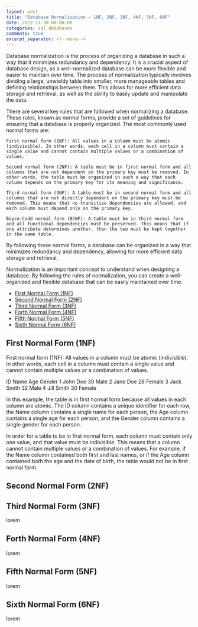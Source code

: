 ```yaml
---
layout: post
title: "Database Normalization - 1NF, 2NF, 3NF, 4NF, 5NF, 6NF"
date: 2022-11-30 00:00:00
categories: sql databases
comments: true
excerpt_separator: <!--more-->
---
```


Database normalization is the process of organizing a database in such a way that it minimizes redundancy and dependency. It is a crucial aspect of database design, as a well-normalized database can be more flexible and easier to maintain over time. The process of normalization typically involves dividing a large, unwieldy table into smaller, more manageable tables and defining relationships between them. This allows for more efficient data storage and retrieval, as well as the ability to easily update and manipulate the data.

There are several key rules that are followed when normalizing a database. These rules, known as normal forms, provide a set of guidelines for ensuring that a database is properly organized. <!--more--> The most commonly used normal forms are:

    First normal form (1NF): All values in a column must be atomic (indivisible). In other words, each cell in a column must contain a single value and cannot contain multiple values or a combination of values.

    Second normal form (2NF): A table must be in first normal form and all columns that are not dependent on the primary key must be removed. In other words, the table must be organized in such a way that each column depends on the primary key for its meaning and significance.

    Third normal form (3NF): A table must be in second normal form and all columns that are not directly dependent on the primary key must be removed. This means that no transitive dependencies are allowed, and each column must depend only on the primary key.

    Boyce-Codd normal form (BCNF): A table must be in third normal form and all functional dependencies must be preserved. This means that if one attribute determines another, then the two must be kept together in the same table.

By following these normal forms, a database can be organized in a way that minimizes redundancy and dependency, allowing for more efficient data storage and retrieval.

Normalization is an important concept to understand when designing a database. By following the rules of normalization, you can create a well-organized and flexible database that can be easily maintained over time.



- [First Normal Form (1NF)](#first-normal-form-1nf)
- [Second Normal Form (2NF)](#second-normal-form-2nf)
- [Third Normal Form (3NF)](#third-normal-form-3nf)
- [Forth Normal Form (4NF)](#forth-normal-form-4nf)
- [Fifth Normal Form (5NF)](#fifth-normal-form-5nf)
- [Sixth Normal Form (6NF)](#sixth-normal-form-6nf)

## First Normal Form (1NF)

First normal form (1NF): All values in a column must be atomic (indivisible). In other words, each cell in a column must contain a single value and cannot contain multiple values or a combination of values.

ID	Name	Age	Gender
1	John Doe	30	Male
2	Jane Doe	28	Female
3	Jack Smith	32	Male
4	Jill Smith	30	Female

In this example, the table is in first normal form because all values in each column are atomic. The ID column contains a unique identifier for each row, the Name column contains a single name for each person, the Age column contains a single age for each person, and the Gender column contains a single gender for each person.

In order for a table to be in first normal form, each column must contain only one value, and that value must be indivisible. This means that a column cannot contain multiple values or a combination of values. For example, if the Name column contained both first and last names, or if the Age column contained both the age and the date of birth, the table would not be in first normal form.

## Second Normal Form (2NF)



## Third Normal Form (3NF)

lorem

## Forth Normal Form (4NF)

lorem

## Fifth Normal Form (5NF)

lorem

## Sixth Normal Form (6NF)

lorem